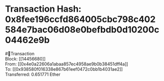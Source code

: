 
Transaction Hash: 0x8fee196ccfd864005cbc798c402584e7bac06d08e0befbdb0d10200c04462e9b
====================================================================================
  
#💸Transaction  
Block: [[14456680]]  
From: [[0x4e0a22606a1abaa857ec4958ae9b0b38451dff4a]]  
To: [[0x938580f016338e867b61eef0472c0bb1b4031ae2]]  
Transferred: 0.651771 Ether
